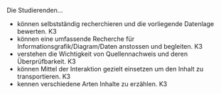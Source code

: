 Die Studierenden…
* können selbstständig recherchieren und die vorliegende Datenlage bewerten. K3 
* können eine umfassende Recherche für Informationsgrafik/Diagram/Daten anstossen und begleiten. K3 
* verstehen die Wichtigkeit von Quellennachweis und deren Überprüfbarkeit. K3
* können Mittel der Interaktion gezielt einsetzen um den Inhalt zu transportieren. K3
* kennen verschiedene Arten Inhalte zu erzählen. K3
